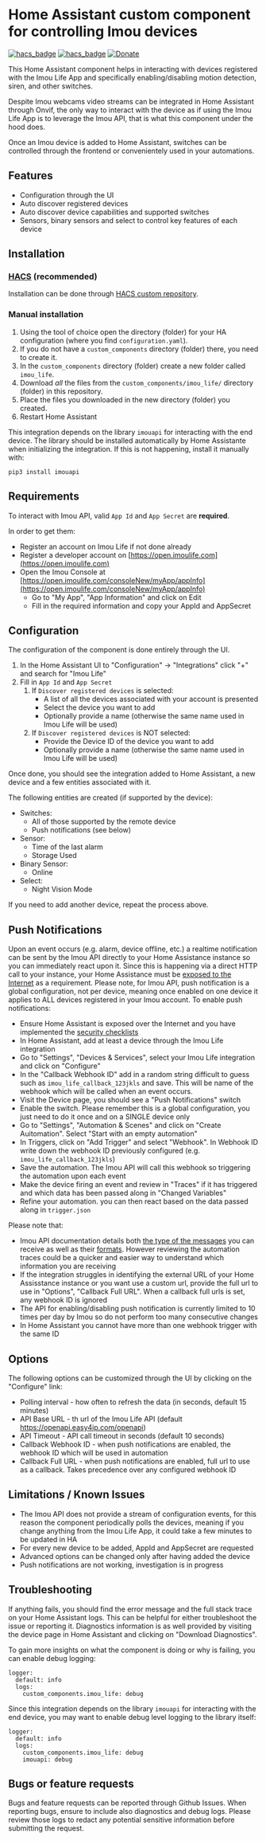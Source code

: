 # Home Assistant custom component for controlling Imou devices

[![hacs_badge](https://img.shields.io/badge/HACS-Default-41BDF5.svg)](https://github.com/hacs/integration)
[![hacs_badge](https://img.shields.io/badge/HACS-Custom-41BDF5.svg)](https://github.com/hacs/integration)
[![Donate](https://img.shields.io/badge/donate-BuyMeCoffee-yellow.svg)](https://www.buymeacoffee.com/user2684)

This Home Assistant component helps in interacting with devices registered with the Imou Life App and specifically enabling/disabling motion detection, siren, and other switches.

Despite Imou webcams video streams can be integrated in Home Assistant through Onvif, the only way to interact with the device as if using the Imou Life App is to leverage the Imou API,
that is what this component under the hood does.

Once an Imou device is added to Home Assistant, switches can be controlled through the frontend or convenientely used in your automations.

## Features

- Configuration through the UI
- Auto discover registered devices
- Auto discover device capabilities and supported switches
- Sensors, binary sensors and select to control key features of each device

## Installation

### [HACS](https://hacs.xyz/) (recommended)

Installation can be done through [HACS custom repository](https://hacs.xyz/docs/faq/custom_repositories).

### Manual installation

1. Using the tool of choice open the directory (folder) for your HA configuration (where you find `configuration.yaml`).
2. If you do not have a `custom_components` directory (folder) there, you need to create it.
3. In the `custom_components` directory (folder) create a new folder called `imou_life`.
4. Download _all_ the files from the `custom_components/imou_life/` directory (folder) in this repository.
5. Place the files you downloaded in the new directory (folder) you created.
6. Restart Home Assistant

This integration depends on the library `imouapi` for interacting with the end device. The library should be installed automatically by Home Assistante when initializing the integration.
If this is not happening, install it manually with:

```
pip3 install imouapi
```

## Requirements

To interact with Imou API, valid `App Id` and `App Secret` are **required**.

In order to get them:

- Register an account on Imou Life if not done already
- Register a developer account on [https://open.imoulife.com](https://open.imoulife.com)
- Open the Imou Console at [https://open.imoulife.com/consoleNew/myApp/appInfo](https://open.imoulife.com/consoleNew/myApp/appInfo)
  - Go to "My App", "App Information" and click on Edit
  - Fill in the required information and copy your AppId and AppSecret

## Configuration

The configuration of the component is done entirely through the UI.

1. In the Home Assistant UI to "Configuration" -> "Integrations" click "+" and search for "Imou Life"
1. Fill in `App Id` and `App Secret`
   1. If `Discover registered devices` is selected:
      - A list of all the devices associated with your account is presented
      - Select the device you want to add
      - Optionally provide a name (otherwise the same name used in Imou Life will be used)
   1. If `Discover registered devices` is NOT selected:
      - Provide the Device ID of the device you want to add
      - Optionally provide a name (otherwise the same name used in Imou Life will be used)

Once done, you should see the integration added to Home Assistant, a new device and a few entities associated with it.

The following entities are created (if supported by the device):

- Switches:
  - All of those supported by the remote device
  - Push notifications (see below)
- Sensor:
  - Time of the last alarm
  - Storage Used
- Binary Sensor:
  - Online
- Select:
  - Night Vision Mode

If you need to add another device, repeat the process above.

## Push Notifications

Upon an event occurs (e.g. alarm, device offline, etc.) a realtime notification can be sent by the Imou API directly to your Home Assistance instance so you can immediately react upon it.
Since this is happening via a direct HTTP call to your instance, your Home Assistance must be [exposed to the Internet](https://www.home-assistant.io/docs/configuration/remote/) as a requirement.
Please note, for Imou API, push notification is a global configuration, not per device, meaning once enabled on one device it applies to ALL devices registered in your Imou account.
To enable push notifications:

- Ensure Home Assistant is exposed over the Internet and you have implemented the [security checklists](https://www.home-assistant.io/docs/configuration/securing/)
- In Home Assistant, add at least a device through the Imou Life integration
- Go to "Settings", "Devices & Services", select your Imou Life integration and click on "Configure"
- In the "Callback Webhook ID" add in a random string difficult to guess such as `imou_life_callback_123jkls` and save. This will be name of the webhook which will be called when an event occurs.
- Visit the Device page, you should see a "Push Notifications" switch
- Enable the switch. Please remember this is a global configuration, you just need to do it once and on a SINGLE device only
- Go to "Settings", "Automation & Scenes" and click on "Create Auitomation". Select "Start with an empty automation"
- In Triggers, click on "Add Trigger" and select "Webhook". In Webhook ID write down the webhook ID previously configured (e.g. `imou_life_callback_123jkls`)
- Save the automation. The Imou API will call this webhook so triggering the automation upon each event
- Make the device firing an event and review in "Traces" if it has triggered and which data has been passed along in "Changed Variables"
- Refine your automation. you can then react based on the data passed along in `trigger.json`

Please note that:

- Imou API documentation details both [the type of the messages](https://open.imoulife.com/book/push/alarm.html) you can receive as well as their [formats](https://open.imoulife.com/book/push/event.html). However reviewing the automation traces could be a quicker and easier way to understand which information you are receiving
- If the integration struggles in identifying the external URL of your Home Assisstance instance or you want use a custom url, provide the full url to use in "Options", "Callback Full URL". When a callback full urls is set, any webhook ID is ignored
- The API for enabling/disabling push notification is currently limited to 10 times per day by Imou so do not perform too many consecutive changes
- In Home Assistant you cannot have more than one webhook trigger with the same ID

## Options

The following options can be customized through the UI by clicking on the "Configure" link:

- Polling interval - how often to refresh the data (in seconds, default 15 minutes)
- API Base URL - th url of the Imou Life API (default https://openapi.easy4ip.com/openapi)
- API Timeout - API call timeout in seconds (default 10 seconds)
- Callback Webhook ID - when push notifications are enabled, the webhook ID which will be used in automation
- Callback Full URL - when push notifications are enabled, full url to use as a callback. Takes precedence over any configured webhook ID

## Limitations / Known Issues

- The Imou API does not provide a stream of configuration events, for this reason the component periodically polls the devices, meaning if you change anything from the Imou Life App, it could take a few minutes to be updated in HA
- For every new device to be added, AppId and AppSecret are requested
- Advanced options can be changed only after having added the device
- Push notifications are not working, investigation is in progress

## Troubleshooting

If anything fails, you should find the error message and the full stack trace on your Home Assistant logs. This can be helpful for either troubleshoot the issue or reporting it.
Diagnostics information is as well provided by visiting the device page in Home Assistant and clicking on "Download Diagnostics".

To gain more insights on what the component is doing or why is failing, you can enable debug logging:

```
logger:
  default: info
  logs:
    custom_components.imou_life: debug
```

Since this integration depends on the library `imouapi` for interacting with the end device, you may want to enable debug level logging to the library itself:

```
logger:
  default: info
  logs:
    custom_components.imou_life: debug
    imouapi: debug
```

## Bugs or feature requests

Bugs and feature requests can be reported through Github Issues.
When reporting bugs, ensure to include also diagnostics and debug logs. Please review those logs to redact any potential sensitive information before submitting the request.
